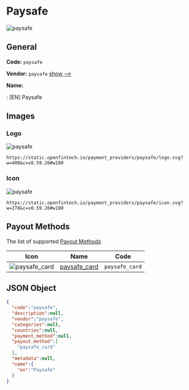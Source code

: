 
# Paysafe 
![paysafe](https://static.openfintech.io/payment_providers/paysafe/logo.svg?w=400&c=v0.59.26#w100)  

## General 
 
**Code:** `paysafe` 
 
**Vendor:** `paysafe` [show -->](/vendors/paysafe/) 
 
**Name:** 
 
:	[EN] Paysafe 
 

## Images 

### Logo 
 
![paysafe](https://static.openfintech.io/payment_providers/paysafe/logo.svg?w=400&c=v0.59.26#w100)  

```
https://static.openfintech.io/payment_providers/paysafe/logo.svg?w=400&c=v0.59.26#w100
```  

### Icon 
 
![paysafe](https://static.openfintech.io/payment_providers/paysafe/icon.svg?w=278&c=v0.59.26#w100)  

```
https://static.openfintech.io/payment_providers/paysafe/icon.svg?w=278&c=v0.59.26#w100
```  

## Payout Methods 
 
The list of supported [Payout Methods](/payout-methods/) 

|Icon|Name|Code| 
|:---:|:---:|:---:| 
|![paysafe_card](https://static.openfintech.io/payout_methods/paysafe_card/icon.svg?w=278&c=v0.59.26#w40) |[paysafe_card](payout-methodspaysafe_card/)|`paysafe_card`| 
 

## JSON Object 

```json
{
  "code":"paysafe",
  "description":null,
  "vendor":"paysafe",
  "categories":null,
  "countries":null,
  "payment_method":null,
  "payout_method":[
    "paysafe_card"
  ],
  "metadata":null,
  "name":{
    "en":"Paysafe"
  }
}
```  
